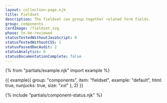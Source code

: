 ```yaml
---
layout: collection-page.njk
title: Fieldset
description: The fieldset can group together related form fields.
group: components
cardImage: /fieldset.svg
phase: to-be-reviewed
statusTestedWithoutJavaScript: 0
statusTestedWithoutCSS: 1
statusPassedDacAudit: 2
statusAnalytics: 0
statusDocumentationComplete: false
---
```


{% from "partials/example.njk" import example %}

{{ example({ group: "components", item: "fieldset", example: "default", html: true, nunjucks: true, size: "xxl" }, 2) }}

{% include "partials/component-status.njk" %}

